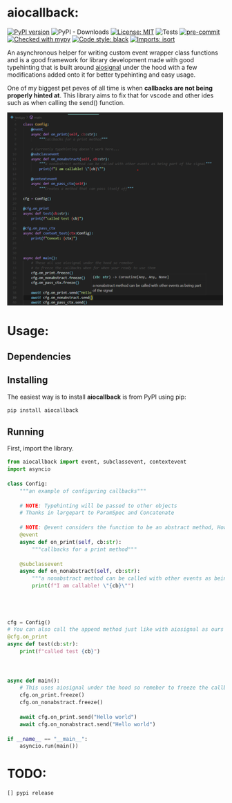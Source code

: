 # aiocallback:
[![PyPI version](https://badge.fury.io/py/aiocallback.svg)](https://badge.fury.io/py/aiocallback)
![PyPI - Downloads](https://img.shields.io/pypi/dm/aiocallback)
[![License: MIT](https://img.shields.io/badge/License-MIT-yellow.svg)](https://opensource.org/licenses/MIT)
![Tests](/aiocallback/actions/workflows/tests.yml/badge.svg)
[![pre-commit](https://img.shields.io/badge/pre--commit-enabled-brightgreen?logo=pre-commit&logoColor=white)](https://github.com/pre-commit/pre-commit)
[![Checked with mypy](http://www.mypy-lang.org/static/mypy_badge.svg)](http://mypy-lang.org/)
[![Code style: black](https://img.shields.io/badge/code%20style-black-000000.svg)](https://github.com/psf/black)
[![Imports: isort](https://img.shields.io/badge/%20imports-isort-%231674b1?style=flat&labelColor=ef8336)](https://pycqa.github.io/isort/)


An asynchronous helper for writing custom event wrapper class functions and is a good framework for library development made with good typehinting that is built around [aiosignal](https://github.com/aio-libs/aiosignal) under the hood with a few modifications added onto it for better typehinting and easy usage. 


One of my biggest pet peves of all time is when **callbacks are not being properly hinted at**. This library aims to fix that for vscode and other ides such as when calling the send() function.

<img src="Typehinting-Example.png" width="500px"/>



# Usage:

## Dependencies

## Installing

The easiest way is to install **aiocallback** is from PyPI using pip:

```sh
pip install aiocallback
```

## Running

First, import the library.

```python
from aiocallback import event, subclassevent, contextevent
import asyncio

class Config:
    """an example of configuring callbacks"""

    # NOTE: Typehinting will be passed to other objects 
    # Thanks in largepart to ParamSpec and Concatenate
    
    # NOTE: @event considers the function to be an abstract method, However you can use a subclassevent to retain typechecking if you need something that isn't so abstract
    @event
    async def on_print(self, cb:str):
        """callbacks for a print method"""

    @subclassevent
    async def on_nonabstract(self, cb:str):
        """a nonabstract method can be called with other events as being part of the signal"""
        print(f"I am callable! \"{cb}\"")




cfg = Config()
# You can also call the append method just like with aiosignal as ours is primarly a subclass of it.
@cfg.on_print
async def test(cb:str):
    print(f"called test {cb}")



async def main():
    # This uses aiosignal under the hood so remeber to freeze the callbacks when your setup is complete
    cfg.on_print.freeze()
    cfg.on_nonabstract.freeze()

    await cfg.on_print.send("Hello world")
    await cfg.on_nonabstract.send("Hello world")

if __name__ == "__main__":
    asyncio.run(main())

```

# TODO:
    [] pypi release